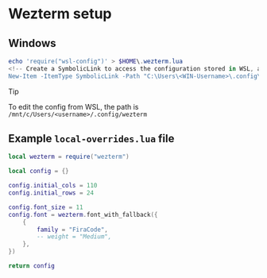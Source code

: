 # Wezterm setup

## Windows

```ps1
echo 'require("wsl-config")' > $HOME\.wezterm.lua
<!-- Create a SymbolicLink to access the configuration stored in WSL, as I'm using Wezterm only for this -->
New-Item -ItemType SymbolicLink -Path "C:\Users\<WIN-Username>\.config\wezterm" -Target "\\wsl$\Ubuntu\home\<WSL-Username>\.config\wezterm"
```

> [!TIP]
>
> To edit the config from WSL, the path is `/mnt/c/Users/<username>/.config/wezterm`

## Example `local-overrides.lua` file

```lua
local wezterm = require("wezterm")

local config = {}

config.initial_cols = 110
config.initial_rows = 24

config.font_size = 11
config.font = wezterm.font_with_fallback({
	{
		family = "FiraCode",
		-- weight = "Medium",
	},
})

return config
```
